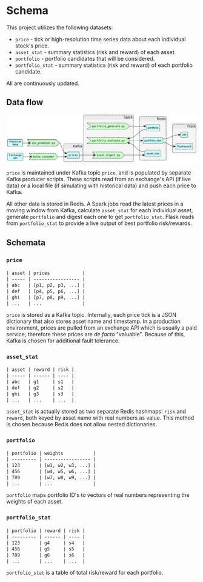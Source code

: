 # Schema

This project utilizes the following datasets:

* `price` - tick or high-resolution time series data about each individual stock's price.
* `asset_stat` - summary statistics (risk and reward) of each asset.
* `portfolio` - portfolio candidates that will be considered.
* `portfolio_stat` - summary statistics (risk and reward) of each portfolio candidate.

All are continuously updated.

## Data flow

![](data_flow.png)

`price` is maintained under Kafka topic `price`, and is populated by separate Kafka producer scripts. These scripts read from an exchange's API (if live data) or a local file (if simulating with historical data) and push each price to Kafka.

All other data is stored in Redis. A Spark jobs read the latest prices in a moving window from Kafka, calculate `asset_stat` for each individual asset, generate `portfolio` and digest each one to get `portfolio_stat`. Flask reads from `portfolio_stat` to provide a live output of best portfolio risk/rewards.

## Schemata

### `price`

```
| asset | prices            |
| ----- | ----------------- |
| abc   | [p1, p2, p3, ...] |
| def   | [p4, p5, p6, ...] |
| ghi   | [p7, p8, p9, ...] |
| ...   | ...               |
```

`price` is stored as a Kafka topic. Internally, each price tick is a JSON dictionary that also stores asset name and timestamp. In a production environment, prices are pulled from an exchange API which is usually a paid service; therefore these prices are *de facto* "valuable". Because of this, Kafka is chosen for additional fault tolerance.

### `asset_stat`

```
| asset | reward | risk |
| ----- | ------ | ---- |
| abc   | g1     | s1   |
| def   | g2     | s2   |
| ghi   | g3     | s3   |
| ...   | ...    | ...  |
```

`asset_stat` is actually stored as two separate Redis hashmaps: `risk` and `reward`, both keyed by asset name with real numbers as value. This method is chosen because Redis does not allow nested dictionaries.

### `portfolio`

```
| portfolio | weights           |
| --------- | ----------------- |
| 123       | [w1, w2, w3, ...] |
| 456       | [w4, w5, w6, ...] |
| 789       | [w7, w8, w9, ...] |
| ...       | ...               |
```

`portfolio` maps portfolio ID's to vectors of real numbers representing the weights of each asset.

### `portfolio_stat`

```
| portfolio | reward | risk |
| --------- | ------ | ---- |
| 123       | g4     | s4   |
| 456       | g5     | s5   |
| 789       | g6     | s6   |
| ...       | ...    | ...  |
```

`portfolio_stat` is a table of total risk/reward for each portfolio.




